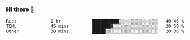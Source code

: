 ### Hi there 👋

<!--
**berkus/berkus** is a ✨ _special_ ✨ repository because its `README.md` (this file) appears on your GitHub profile.

Here are some ideas to get you started:

- 🔭 I’m currently working on ...
- 🌱 I’m currently learning ...
- 👯 I’m looking to collaborate on ...
- 🤔 I’m looking for help with ...
- 💬 Ask me about ...
- 📫 How to reach me: ...
- 😄 Pronouns: ...
- ⚡ Fun fact: ...
-->

<!--START_SECTION:waka-->

```text
Rust             1 hr            ██████████░░░░░░░░░░░░░░░   40.46 %
TOML             45 mins         ███████▓░░░░░░░░░░░░░░░░░   30.50 %
Other            30 mins         █████░░░░░░░░░░░░░░░░░░░░   20.36 %
```

<!--END_SECTION:waka-->
